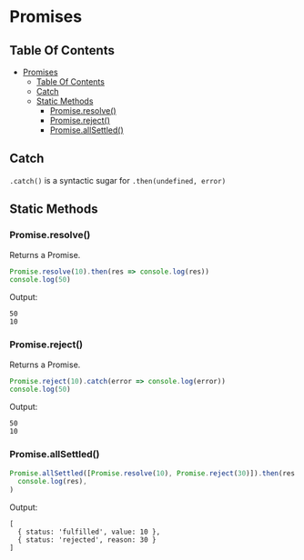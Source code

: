 # Promises

## Table Of Contents

- [Promises](#promises)
  - [Table Of Contents](#table-of-contents)
  - [Catch](#catch)
  - [Static Methods](#static-methods)
    - [Promise.resolve()](#promiseresolve)
    - [Promise.reject()](#promisereject)
    - [Promise.allSettled()](#promiseallsettled)

## Catch

`.catch()` is a syntactic sugar for `.then(undefined, error)`

## Static Methods

### Promise.resolve()

Returns a Promise.

```js
Promise.resolve(10).then(res => console.log(res))
console.log(50)
```

Output:

```console
50
10
```

### Promise.reject()

Returns a Promise.

```js
Promise.reject(10).catch(error => console.log(error))
console.log(50)
```

Output:

```console
50
10
```

### Promise.allSettled()

```js
Promise.allSettled([Promise.resolve(10), Promise.reject(30)]).then(res =>
  console.log(res),
)
```

Output:

```console
[
  { status: 'fulfilled', value: 10 },
  { status: 'rejected', reason: 30 }
]
```
